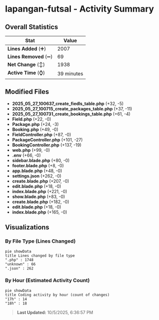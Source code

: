 # lapangan-futsal - Activity Summary 

## Overall Statistics

| Stat                   | Value                                                             |
| ---------------------- | ----------------------------------------------------------------- |
| **Lines Added** (➕)   | 2007                                          |
| **Lines Removed** (➖) | 69                                        |
| **Net Change** (↕)    | 1938                |
| **Active Time** (⌚)   | 39 minutes |


## Modified Files
- **2025_05_27_100637_create_fiedls_table.php** (+32, -5)
- **2025_05_27_100715_create_packages_table.php** (+37, -11)
- **2025_05_27_100731_create_bookings_table.php** (+61, -4)
- **Field.php** (+22, -0)
- **Package.php** (+24, -3)
- **Booking.php** (+49, -0)
- **FieldController.php** (+87, -0)
- **PackageController.php** (+101, -27)
- **BookingController.php** (+137, -19)
- **web.php** (+99, -0)
- **.env** (+66, -0)
- **sidebar.blade.php** (+80, -0)
- **footer.blade.php** (+8, -0)
- **app.blade.php** (+48, -0)
- **settings.json** (+262, -0)
- **create.blade.php** (+207, -0)
- **edit.blade.php** (+18, -0)
- **index.blade.php** (+221, -0)
- **show.blade.php** (+83, -0)
- **create.blade.php** (+182, -0)
- **edit.blade.php** (+18, -0)
- **index.blade.php** (+165, -0)

## Visualizations

### By File Type (Lines Changed)

```mermaid
pie showData
title Lines changed by file type
".php" : 1748
"unknown" : 66
".json" : 262
```

### By Hour (Estimated Activity Count)

```mermaid
pie showData
title Coding activity by hour (count of changes)
"17h" : 14
"18h" : 18
```


> **Last Updated:** 10/5/2025, 6:36:57 PM